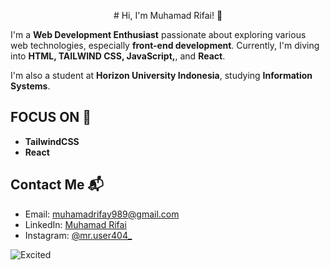 <p align="center">
# Hi, I'm Muhamad Rifai! 👋

I'm a **Web Development Enthusiast** passionate about exploring various web technologies, especially **front-end development**. Currently, I'm diving into **HTML, TAILWIND CSS, JavaScript,**, and **React**.

I'm also a student at **Horizon University Indonesia**, studying **Information Systems**.

## FOCUS ON 🎯
- **TailwindCSS**
- **React**

## Contact Me 📬
- Email: [muhamadrifay989@gmail.com](mailto:muhamadrifay989@gmail.com)
- LinkedIn: [Muhamad Rifai](https://www.linkedin.com/in/muhamad-rifai-553a212a7)
- Instagram: [@mr.user404_](https://www.instagram.com/mr.user404_?igsh=eTF2djZuNTJmdmd5)

![Excited](https://media0.giphy.com/media/v1.Y2lkPTc5MGI3NjExM29xamZ3cWo2Z210dXF2cTdjbmEyY205cW44cHQ3emc0a3dhaGh3cSZlcD12MV9pbnRlcm5hbF9naWZfYnlfaWQmY3Q9Zw/qgQUggAC3Pfv687qPC/giphy.gif)
</p>
